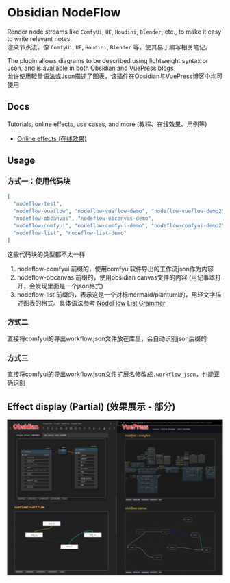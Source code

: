 # Obsidian NodeFlow

Render node streams like `ComfyUi`, `UE`, `Houdini`, `Blender`, etc., to make it easy to write relevant notes.<br>渲染节点流，像 `ComfyUi`, `UE`, `Houdini`, `Blender` 等，使其易于编写相关笔记。

The plugin allows diagrams to be described using lightweight syntax or Json, and is available in both Obsidian and VuePress blogs<br>允许使用轻量语法或Json描述了图表，该插件在Obsidian与VuePress博客中均可使用

## Docs

Tutorials, online effects, use cases, and more (教程、在线效果、用例等)

- [Online effects (在线效果)](https://linczero.github.io/MdNote_Public/ProductDoc/Plugin/NodeFlow/README.show.html)

## Usage

### 方式一：使用代码块

```json
[
  "nodeflow-test",
  "nodeflow-vueflow", "nodeflow-vueflow-demo", "nodeflow-vueflow-demo2", "nodeflow-vueflow-demo3",
  "nodeflow-obcanvas", "nodeflow-obcanvas-demo",
  "nodeflow-comfyui", "nodeflow-comfyui-demo", "nodeflow-comfyui-demo2",
  "nodeflow-list", "nodeflow-list-demo"
]
```

这些代码块的类型都不太一样

1. nodeflow-comfyui 前缀的，使用comfyui软件导出的工作流json作为内容
2. nodeflow-obcanvas 前缀的，使用obsidian canvas文件的内容 (用记事本打开，会发现里面是一个json格式)
3. nodeflow-list 前缀的，表示这是一个对标mermaid/plantuml的，用轻文字描述图表的格式。具体语法参考 [NodeFlow List Grammer](https://linczero.github.io/MdNote_Public/ProductDoc/Plugin/NodeFlow/docs/zh/NodeFlow%20List%20Grammer.html)

### 方式二

直接将comfyui的导出workflow.json文件放在库里，会自动识别json后缀的

### 方式三

直接将comfyui的导出workflow.json文件扩展名修改成`.workflow_json`，也能正确识别

## Effect display (Partial) (效果展示 - 部分)

![](./docs/image.png)
